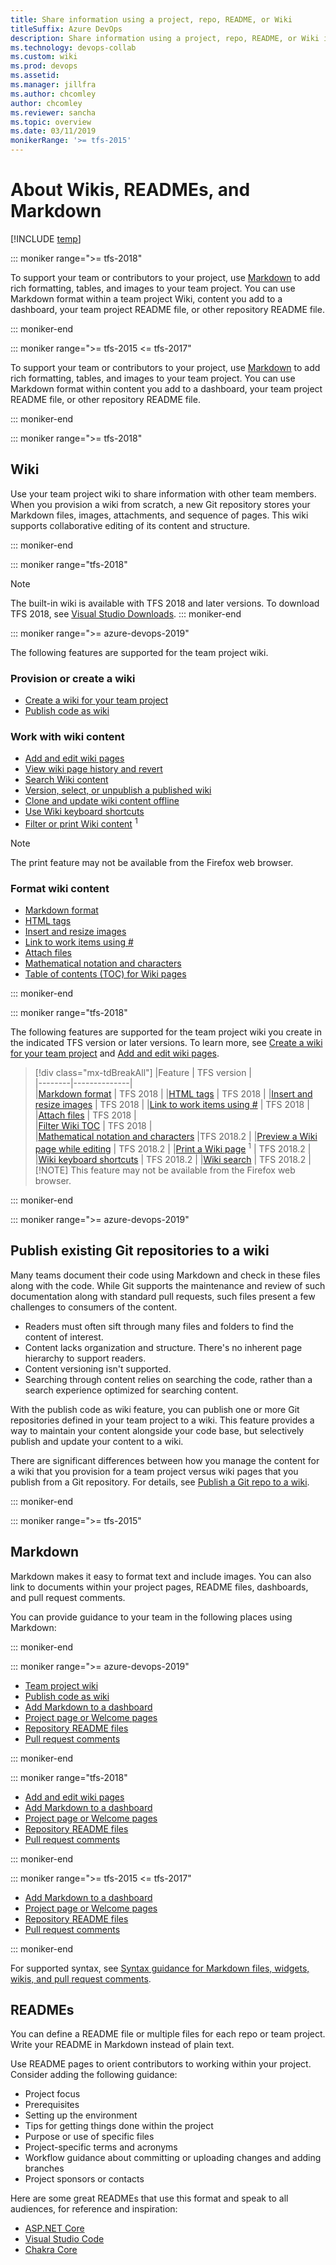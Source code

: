 ```yaml
---
title: Share information using a project, repo, README, or Wiki
titleSuffix: Azure DevOps
description: Share information using a project, repo, README, or Wiki in Azure DevOps. 
ms.technology: devops-collab
ms.custom: wiki
ms.prod: devops
ms.assetid:  
ms.manager: jillfra
ms.author: chcomley
author: chcomley
ms.reviewer: sancha
ms.topic: overview
ms.date: 03/11/2019
monikerRange: '>= tfs-2015'
---
```



# About Wikis, READMEs, and Markdown

[!INCLUDE [temp](../../_shared/version-ts-tfs-2015-2016.md)]

::: moniker range=">= tfs-2018"

To support your team or contributors to your project, use [Markdown](https://en.wikipedia.org/wiki/Markdown) to add rich formatting, tables, and images to your team project. You can use Markdown format within a team project Wiki, content you add to a dashboard, your team project README file, or other repository README file.  

::: moniker-end

::: moniker range=">= tfs-2015 <= tfs-2017"

To support your team or contributors to your project, use [Markdown](https://en.wikipedia.org/wiki/Markdown) to add rich formatting, tables, and images to your team project. You can use Markdown format within content you add to a dashboard, your team project README file, or other repository README file.  

::: moniker-end


::: moniker range=">= tfs-2018"

## Wiki

Use your team project wiki to share information with other team members. When you provision a wiki from scratch, a new Git repository stores your Markdown files, images, attachments, and sequence of pages. This wiki supports collaborative editing of its content and structure.

::: moniker-end

::: moniker range="tfs-2018"
> [!NOTE]  
> The built-in wiki is available with TFS 2018 and later versions. To download TFS 2018, see  [Visual Studio Downloads](https://visualstudio.microsoft.com/downloads/).
::: moniker-end

::: moniker range=">= azure-devops-2019"

The following features are supported for the team project wiki.

### Provision or create a wiki

- [Create a wiki for your team project](wiki-create-repo.md)
- [Publish code as wiki](publish-repo-to-wiki.md)

### Work with wiki content

- [Add and edit wiki pages](add-edit-wiki.md)  
- [View wiki page history and revert](wiki-view-history.md)
- [Search Wiki content](search-wiki.md)  
- [Version, select, or unpublish a published wiki](wiki-select-unpublish-versions.md)
- [Clone and update wiki content offline](wiki-update-offline.md)
- [Use Wiki keyboard shortcuts](wiki-keyboard-shortcuts.md)
- [Filter or print Wiki content](filter-print-wiki.md) <sup>1</sup>  

> [!NOTE]
> The print feature may not be available from the Firefox web browser.

### Format wiki content

- [Markdown format](markdown-guidance.md)  
- [HTML tags](wiki-markdown-guidance.md#html)  
- [Insert and resize images](markdown-guidance.md#images)
- [Link to work items using #](wiki-markdown-guidance.md#link-work-items)
- [Attach files](markdown-guidance.md#attach)  
- [Mathematical notation and characters](markdown-guidance.md#math-notation)  
- [Table of contents (TOC) for Wiki pages](wiki-markdown-guidance.md#toc-wiki)  

::: moniker-end

::: moniker range="tfs-2018"

The following features are supported for the team project wiki you create in the indicated TFS version or later versions. To learn more, see [Create a wiki for your team project](wiki-create-repo.md) and [Add and edit wiki pages](add-edit-wiki.md).

> [!div class="mx-tdBreakAll"]
> |Feature | TFS version |  
> |--------|--------------|  
> |[Markdown format](markdown-guidance.md) | TFS 2018 |
> |[HTML tags](wiki-markdown-guidance.md#html) | TFS 2018 |
> |[Insert and resize images](markdown-guidance.md#images) | TFS 2018 |
> |[Link to work items using #](wiki-markdown-guidance.md#link-work-items) | TFS 2018 |  
> |[Attach files](markdown-guidance.md#attach) | TFS 2018 |  
> |[Filter Wiki TOC](filter-print-wiki.md) | TFS 2018 |  
> |[Mathematical notation and characters](markdown-guidance.md#math-notation) |TFS 2018.2 |
> |[Preview a Wiki page while editing](add-edit-wiki.md) | TFS 2018.2 |
> |[Print a Wiki page](filter-print-wiki.md) <sup>1</sup> | TFS 2018.2 |
> |[Wiki keyboard shortcuts](wiki-keyboard-shortcuts.md) | TFS 2018.2 |
> |[Wiki search](search-wiki.md) | TFS 2018.2 |  
> [!NOTE]
> This feature may not be available from the Firefox web browser.

::: moniker-end

::: moniker range=">= azure-devops-2019"

## Publish existing Git repositories to a wiki  

Many teams document their code using Markdown and check in these files along with the code. While Git supports the maintenance and review of such documentation along with standard pull requests, such files present a few challenges to consumers of the content.

- Readers must often sift through many files and folders to find the content of interest.
- Content lacks organization and structure. There's no inherent page hierarchy to support readers.
- Content versioning isn't supported.
- Searching through content relies on searching the code, rather than a search experience optimized for searching content.

With the publish code as wiki feature, you can publish one or more Git repositories defined in your team project to a wiki. This feature provides a way to maintain your content alongside your code base, but selectively publish and update your content to a wiki.  

There are significant differences between how you manage the content for a wiki that you provision for a team project versus wiki pages that you publish from a Git repository. For details, see [Publish a Git repo to a wiki](publish-repo-to-wiki.md).

::: moniker-end


::: moniker range=">= tfs-2015"

## Markdown

Markdown makes it easy to format text and include images. You can also link to documents within your project pages, README files, dashboards, and pull request comments.

You can provide guidance to your team in the following places using Markdown:

::: moniker-end

::: moniker range=">= azure-devops-2019"
  
- [Team project wiki](add-edit-wiki.md)
- [Publish code as wiki](publish-repo-to-wiki.md)
- [Add Markdown to a dashboard](../../report/dashboards/add-markdown-to-dashboard.md)  
- [Project page or Welcome pages](../../organizations/projects/project-vision-status.md)
- [Repository README files](../../repos/git/create-a-readme.md)
- [Pull request comments](../../repos/git/pull-requests.md)

::: moniker-end

::: moniker range="tfs-2018"
  
- [Add and edit wiki pages](add-edit-wiki.md)
- [Add Markdown to a dashboard](../../report/dashboards/add-markdown-to-dashboard.md)  
- [Project page or Welcome pages](../../organizations/projects/project-vision-status.md) 
- [Repository README files](../../repos/git/create-a-readme.md)
- [Pull request comments](../../repos/git/pull-requests.md)

::: moniker-end

::: moniker range=">= tfs-2015 <= tfs-2017"

- [Add Markdown to a dashboard](../../report/dashboards/add-markdown-to-dashboard.md)  
- [Project page or Welcome pages](../../organizations/projects/project-vision-status.md) 
- [Repository README files](../../repos/git/create-a-readme.md)
- [Pull request comments](../../repos/git/pull-requests.md)

::: moniker-end

For supported syntax, see [Syntax guidance for Markdown files, widgets, wikis, and pull request comments](markdown-guidance.md).

## READMEs

You can define a README file or multiple files for each repo or team project. Write your README in Markdown instead of plain text.

Use README pages to orient contributors to working within your project. Consider adding the following guidance:

- Project focus
- Prerequisites
- Setting up the environment
- Tips for getting things done within the project
- Purpose or use of specific files
- Project-specific terms and acronyms
- Workflow guidance about committing or uploading changes and adding branches
- Project sponsors or contacts  

Here are some great READMEs that use this format and speak to all audiences, for reference and inspiration:

- [ASP.NET Core](https://github.com/aspnet/Home)
- [Visual Studio Code](https://github.com/Microsoft/vscode)
- [Chakra Core](https://github.com/Microsoft/ChakraCore)


